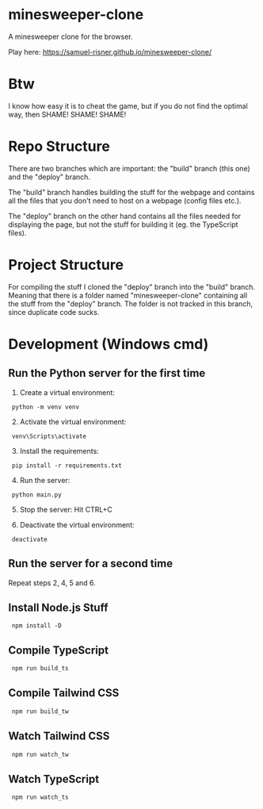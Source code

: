 # minesweeper-clone
 A minesweeper clone for the browser.

 Play here: https://samuel-risner.github.io/minesweeper-clone/

# Btw
 I know how easy it is to cheat the game, but if you do not find the optimal way, then SHAME! SHAME! SHAME!

# Repo Structure
 There are two branches which are important: the "build" branch (this one) and the "deploy" branch.

 The "build" branch handles building the stuff for the webpage and contains all the files that you don't need to host on a webpage (config files etc.).

 The "deploy" branch on the other hand contains all the files needed for displaying the page, but not the stuff for building it (eg. the TypeScript files).

# Project Structure
 For compiling the stuff I cloned the "deploy" branch into the "build" branch. Meaning that there is a folder named "minesweeper-clone" containing all the stuff from the "deploy" branch. The folder is not tracked in this branch, since duplicate code sucks.
 
# Development (Windows cmd)

 ## Run the Python server for the first time

  1. Create a virtual environment:
   ```shell
    python -m venv venv
   ```

  2. Activate the virtual environment:
   ```shell
    venv\Scripts\activate
   ```

  3. Install the requirements:
   ```shell
    pip install -r requirements.txt
   ```

  4. Run the server:
   ```shell
    python main.py
   ```

  5. Stop the server:
   Hit CTRL+C

  6. Deactivate the virtual environment:
   ```shell
    deactivate
   ```

 ## Run the server for a second time
  Repeat steps 2, 4, 5 and 6.

 ## Install Node.js Stuff
  ```shell
   npm install -D
  ```

 ## Compile TypeScript 
  ```sh
   npm run build_ts
  ``` 

 ## Compile Tailwind CSS
  ```sh
   npm run build_tw
  ```

 ## Watch Tailwind CSS
 ```sh
  npm run watch_tw
 ```

 ## Watch TypeScript
 ```sh
  npm run watch_ts
 ```
